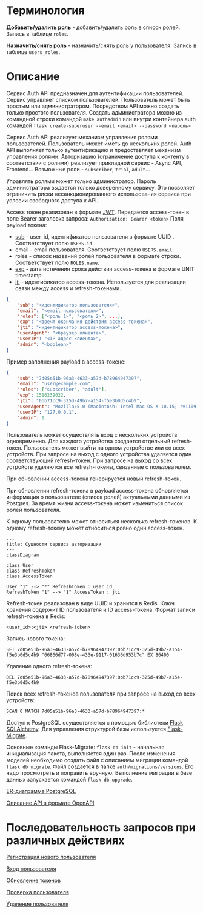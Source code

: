 # Терминология
**Добавить/удалить роль** - добавить/удалить роль в список ролей. Запись в таблице `roles`.

**Назначить/снять роль** - назначить/снять роль у пользователя. Запись в таблице `users_roles`.

# Описание
Сервис Auth API предназначен для аутентификации пользователей. Сервис управляет списком пользователей. Пользователь может быть простым или администратором. Посредством API можно создать только простого пользователя. Создать администратора можно из командной строки командой
`make authadmin` или внутри контейнера auth командой
`flask create-superuser --email <email> --password <пароль>`

Сервис Auth API реализует механизм управления ролями пользователей. Пользователь может иметь до нескольких ролей. Auth API выполняет только аутентификацию и предоставляет механизм управления ролями. Авторизацию (ограничение доступа к контенту в соответствии с ролями) реализует прикладной сервис - Async API, Frontend... Возможные роли - `subscriber`, `trial`, `adult`…

Управлять ролями может только администратор. Пароль администратора выдается только доверенному сервису. Это позволяет ограничить риски несанкционированного использования сервиса при условии свободного доступа к API.

Access токен реализован в формате [JWT](https://datatracker.ietf.org/doc/html/rfc7519).
Передается access-токен в поле Bearer заголовка запроса:
```Authorization: Bearer <token>```
Поля payload токена:
- [sub](https://datatracker.ietf.org/doc/html/rfc7519#section-4.1.2) - user_id, идентификатор пользователя в формате UUID . Соответствует полю `USERS.id`.
- email - email пользователя. Соответствует полю `USERS.email`.
- roles - список названий ролей пользователя в формате строки. Соответствует полю `ROLES.name`.
- [exp](https://datatracker.ietf.org/doc/html/rfc7519#section-4.1.4) - дата истечения срока действия access-токена в формате UNIT timestamp
- [jti](https://datatracker.ietf.org/doc/html/rfc7519#section-4.1.7) - идентификатор access-токена. Используется для реализации связи между access и refresh-токенами.
```json
{
    "sub": "<идентификатор пользователя>",
    "email": "<email пользователя>",
    "roles": ["<роль 1>", "<роль 2>", ...],
    "exp": "<время окончания действия access-токена>",
    "jti": "<идентификатор access-токена>",
    "userAgent": "<браузер клиента>",
    "userIP": "<IP адрес клиента>",
    "admin": "<boolean>"
}
```

Пример заполнения payload в access-токене:
```json
{
    "sub": "7d05e51b-96a3-4633-a57d-b78964947397",
    "email": "user@example.com",
    "roles": ["subscriber", "adult"],
    "exp": 1516239022,
    "jti": "0bb71cc9-325d-49b7-a154-f5e3b0d5c4b9",
    "userAgent": "Mozilla/5.0 (Macintosh; Intel Mac OS X 10.15; rv:109.0) Gecko/20100101 Firefox/111.0",
    "userIP": "127.0.0.1",
    "admin": 1
}
```

Пользователь может осуществлять вход с нескольких устройств одновременно. Для каждого устройства
создается отдельный refresh-токен. Пользователь может выйти на одном устройстве или со всех устройств. При запросе на выход с одного устройства удаляется один соответствующий refresh-токен. При запросе на выход со всех устройств удаляются все refresh-токены, связанные с пользователем.

При обновлении access-токена генерируется новый refresh-токен.

При обновлении refresh-токена в payload access-токена обновляется информация о пользователе (список ролей) актуальными данными из Postgres. За время жизни access-токена может измениться список ролей пользователя.

К одному пользователю может относиться несколько refresh-токенов. К одному refresh-токену может относиться ровно один access-токен.
```mermaid
---
title: Сущности сервиса авторизации
---
classDiagram

class User
class RefreshToken
class AccessToken

User "1" --> "*" RefreshToken : user_id
RefreshToken "1" --> "1" AccessToken : jti
```

Refresh-токен реализован в виде UUID и хранится в Redis. Ключ хранения содержит ID пользователя и ID access-токена. Формат записи refresh-токена в Redis:
```
<user_id>:<jti> <refresh-token>
```

Запись нового токена:
```
SET 7d05e51b-96a3-4633-a57d-b78964947397:0bb71cc9-325d-49b7-a154-f5e3b0d5c4b9 "66866d77-008e-433e-9117-01636d953b7c" EX 86400
```

Удаление одного refresh-токена:
```
DEL 7d05e51b-96a3-4633-a57d-b78964947397:0bb71cc9-325d-49b7-a154-f5e3b0d5c4b9
```

Поиск всех refresh-токенов пользователя при запросе на выход со всех устройств:
```
SCAN 0 MATCH 7d05e51b-96a3-4633-a57d-b78964947397:*
```

Доступ к PostgreSQL осуществляется с помощью библиотеки [Flask SQLAlchemy](https://flask-sqlalchemy.palletsprojects.com/en/3.0.x/). Для управления структурой базы используется [Flask-Migrate](https://flask-migrate.readthedocs.io/en/latest/).

Основные команды Flask-Migrate:
`flask db init` - начальная инициализация пакета, выполняется один раз.
После изменения моделей необходимо создать файл с описанием миграции командой `flask db migrate`.
Файл создается в папке `auth/migrations/versions`. Его надо просмотреть и поправить вручную. Выполнение миграции в базе данных запускается командой `flask db upgrade`.

[ER-диаграмма PostgreSQL](auth-er-diagram.md)

[Описание API в формате OpenAPI](auth-openapi.yaml)

# Последовательность запросов при различных действиях

[Регистрация нового пользователя](sd-signup.md)

[Вход пользователя](sd-login.md)

[Обновление токенов](sd-refresh.md)

[Проверка пользователя](sd-check.md)

[Удаление пользователя](sd-delete.md)
